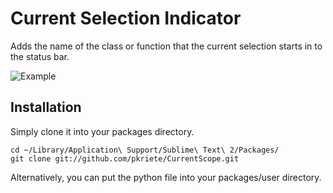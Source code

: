 # Current Selection Indicator

Adds the name of the class or function that the current selection starts in to the status bar.

![Example](http://f.cl.ly/items/470I142t3Q1m3R3Q2o3Y/Screen%20Shot%202012-10-20%20at%209.19.53%20PM.png)

## Installation

Simply clone it into your packages directory.

	cd ~/Library/Application\ Support/Sublime\ Text\ 2/Packages/
	git clone git://github.com/pkriete/CurrentScope.git

Alternatively, you can put the python file into your packages/user directory.